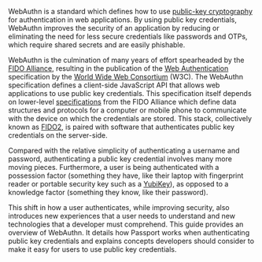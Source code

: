 WebAuthn is a standard which defines how to use [public-key cryptography](https://en.wikipedia.org/wiki/Public-key_cryptography)
for authentication in web applications.  By using public key credentials,
WebAuthn improves the security of an application by reducing or eliminating the
need for less secure credentials like passwords and OTPs, which require shared
secrets and are easily phishable.

WebAuthn is the culmination of many years of effort spearheaded by the
[FIDO Alliance](https://fidoalliance.org/), resulting in the publication of the
[Web Authentication](https://www.w3.org/TR/webauthn-2/) specification by the
[World Wide Web Consortium](https://www.w3.org/) (W3C).  The WebAuthn
specification defines a client-side JavaScript API that allows web applications
to use public key credentials.  This specification itself depends on lower-level
[specifications](https://fidoalliance.org/specifications/) from the FIDO
Alliance which define data structures and protocols for a computer or mobile
phone to communicate with the device on which the credentials are stored.  This
stack, collectively known as [FIDO2](https://fidoalliance.org/fido2/), is paired
with software that authenticates public key credentials on the server-side.

Compared with the relative simplicity of authenticating a username and password,
authenticating a public key credential involves many more moving pieces.
Furthermore, a user is being authenticated with a possession factor (something
they have, like their laptop with fingerprint reader or portable security key
such as a [YubiKey](https://www.yubico.com/)), as opposed to a knowledge factor
(something they know, like their password).

This shift in how a user authenticates, while improving security, also
introduces new experiences that a user needs to understand and new technologies
that a developer must comprehend.  This guide provides an overview of WebAuthn.
It details how Passport works when authenticating public key credentials and
explains concepts developers should consider to make it easy for users to use
public key credentials.

